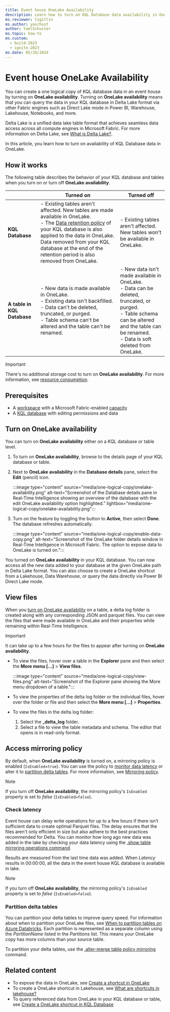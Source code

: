 ```yaml
---
title: Event house OneLake Availability
description: Learn how to turn on KQL Database data availability in OneLake.
ms.reviewer: tzgitlin
ms.author: yaschust
author: YaelSchuster
ms.topic: how-to
ms.custom:
  - build-2023
  - ignite-2023
ms.date: 05/29/2024
---
```


# Event house OneLake Availability

You can create a one logical copy of KQL database data in an event house by turning on **OneLake availability**. Turning on **OneLake availability** means that you can query the data in your KQL database in Delta Lake format via other Fabric engines such as Direct Lake mode in Power BI, Warehouse, Lakehouse, Notebooks, and more.

Delta Lake is a unified data lake table format that achieves seamless data access across all compute engines in Microsoft Fabric. For more information on Delta Lake, see [What is Delta Lake?](/azure/synapse-analytics/spark/apache-spark-what-is-delta-lake).

In this article, you learn how to turn on availability of KQL Database data in OneLake.

## How it works

The following table describes the behavior of your KQL database and tables when you turn on or turn off **OneLake availability**.

| | Turned on|Turned off|
|------|---------|--------|
|**KQL Database**| - Existing tables aren't affected. New tables are made available in OneLake. <br/> - The [Data retention policy](data-policies.md#data-retention-policy) of your KQL database is also applied to the data in OneLake. Data removed from your KQL database at the end of the retention period is also removed from OneLake. | - Existing tables aren't affected. New tables won't be available in OneLake. |
|**A table in KQL Database**| - New data is made available in OneLake. <br/> - Existing data isn't backfilled. <br/> - Data can't be deleted, truncated, or purged. <br/> - Table schema can't be altered and the table can't be renamed. | - New data isn't made available in OneLake. <br/> - Data can be deleted, truncated, or purged. <br/> - Table schema can be altered and the table can be renamed. <br/> - Data is soft deleted from OneLake.|

> [!IMPORTANT]
> There's no additional storage cost to turn on **OneLake availability**. For more information, see [resource consumption](kql-database-consumption.md#storage-billing).

## Prerequisites

* A [workspace](../get-started/create-workspaces.md) with a Microsoft Fabric-enabled [capacity](../enterprise/licenses.md#capacity)
* A [KQL database](create-database.md) with editing permissions and data

## Turn on OneLake availability

You can turn on **OneLake availability** either on a KQL database or table level.

1. To turn on **OneLake availability**, browse to the details page of your KQL database or table.
1. Next to **OneLake availability** in the **Database details** pane, select the **Edit** (pencil) icon.

    :::image type="content" source="media/one-logical-copy/onelake-availability.png" alt-text="Screenshot of the Database details pane in Real-Time Intelligence showing an overview of the database with the edit OneLake availability option highlighted." lightbox="media/one-logical-copy/onelake-availability.png":::

1. Turn on the feature by toggling the button to **Active**, then select **Done**. The database refreshes automatically.

    :::image type="content" source="media/one-logical-copy/enable-data-copy.png" alt-text="Screenshot of the OneLake folder details window in Real-Time Intelligence in Microsoft Fabric. The option to expose data to OneLake is turned on.":::

You turned on **OneLake availability** in your KQL database. You can now access all the new data added to your database at the given OneLake path in Delta Lake format. You can also choose to create a OneLake shortcut from a Lakehouse, Data Warehouse, or query the data directly via Power BI Direct Lake mode.

## View files

When you [turn on OneLake availability](#turn-on-onelake-availability) on a table, a delta log folder is created along with any corresponding JSON and parquet files. You can view the files that were made available in OneLake and their properties while remaining within Real-Time Intelligence.

> [!IMPORTANT]
> It can take up to a few hours for the files to appear after turning on **OneLake availability**.

* To view the files, hover over a table in the **Explorer** pane and then select the **More menu [...]** > **View files**.

    :::image type="content" source="media/one-logical-copy/view-files.png" alt-text="Screenshot of the Explorer pane showing the More menu dropdown of a table.":::

* To view the properties of the delta log folder or the individual files, hover over the folder or file and then select the **More menu [...]** > **Properties**.

* To view the files in the delta log folder:

    1. Select the **_delta_log** folder.
    1. Select a file to view the table metadata and schema. The editor that opens is in read-only format.

## Access mirroring policy

By default, when **OneLake availability** is turned on, a mirroring policy is enabled (`IsEnabled=true`). You can use the policy to [monitor data latency](#check-latency) or alter it to [partition delta tables](#partition-delta-tables). For more information, see [Mirroring policy](/azure/data-explorer/kusto/management/mirroring-policy?context=/fabric/context/context-rta&pivots=fabric).

> [!NOTE]
> If you turn off **OneLake availability**, the mirroring policy's `IsEnabled` property is set to *false* (`IsEnabled=false`).

### Check latency

Event house can delay write operations for up to a few hours if there isn’t sufficient data to create optimal Parquet files. The delay ensures that the files aren't only efficient in size but also adhere to the best practices recommended for Delta.
You can monitor how long ago new data was added in the lake by checking your data latency using the [.show table mirroring operations command](/azure/data-explorer/kusto/management/show-table-mirroring-operations-command?context=/fabric/context/context-rta&pivots=fabric).

Results are measured from the last time data was added. When *Latency* results in 00:00:00, all the data in the event house KQL database is available in lake.

> [!NOTE]
> If you turn off **OneLake availability**, the mirroring policy's `IsEnabled` property is set to *false* (`IsEnabled=false`).

### Partition delta tables

You can partition your delta tables to improve query speed. For information about when to partition your OneLake files, see [When to partition tables on Azure Databricks](/azure/databricks/tables/partitions). Each partition is represented as a separate column using the *PartitionName* listed in the *Partitions* list. This means your OneLake copy has more columns than your source table.

To partition your delta tables, use the [.alter-merge table policy mirroring](/azure/data-explorer/kusto/management/alter-merge-mirroring-policy-command?context=/fabric/context/context-rta&pivots=fabric) command.

## Related content

* To expose the data in OneLake, see [Create a shortcut in OneLake](../onelake/create-onelake-shortcut.md)
* To create a OneLake shortcut in Lakehouse, see [What are shortcuts in lakehouse?](../data-engineering/lakehouse-shortcuts.md)
* To query referenced data from OneLake in your KQL database or table, see [Create a OneLake shortcut in KQL Database](onelake-shortcuts.md?tab=onelake-shortcut)
